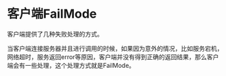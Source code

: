 # 客户端FailMode

客户端提供了几种失败处理的方式。

当客户端连接服务器并且进行调用的时候，如果因为意外的情况，比如服务宕机，网络超时，服务返回error等原因，客户端并没有得到正确的返回结果，那么客户端会有一些处理，这个处理方式就是FailMode。

